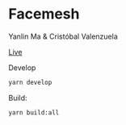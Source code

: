 # Facemesh

Yanlin Ma & Cristóbal Valenzuela

[Live](https://165.227.188.111:8765)

Develop
```bash
yarn develop
```

Build:
```bash
yarn build:all
```